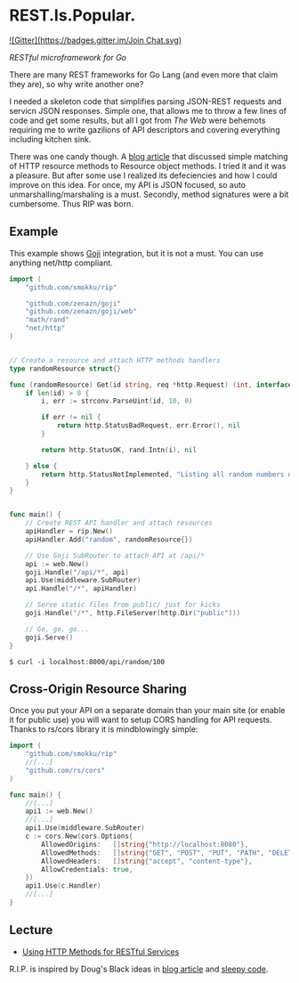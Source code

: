 REST.Is.Popular.
================
[![Gitter](https://badges.gitter.im/Join Chat.svg)](https://gitter.im/smokku/rip?utm_source=badge&utm_medium=badge&utm_campaign=pr-badge&utm_content=badge)

*RESTful microframework for Go*

There are many REST frameworks for Go Lang (and even more that claim they are), so why write another one?

I needed a skeleton code that simplifies parsing JSON-REST requests and servicn JSON responses. Simple one, that allows me to throw a few lines of code and get some results, but all I got from _The Web_ were behemots requiring me to write gazilions of API descriptors and covering everything including kitchen sink.

There was one candy though. A [blog article](http://dougblack.io/words/a-restful-micro-framework-in-go.html) that discussed simple matching of HTTP resource methods to Resource object methods. I tried it and it was a pleasure. But after some use I realized its defeciencies and how I could improve on this idea. For once, my API is JSON focused, so auto unmarshalling/marshaling is a must. Secondly, method signatures were a bit cumbersome. Thus RIP was born.


## Example

This example shows [Goji](http://goji.io/) integration, but it is not a must. You can use anything net/http compliant.

```go
import (
	"github.com/smokku/rip"

	"github.com/zenazn/goji"
	"github.com/zenazn/goji/web"
	"math/rand"
	"net/http"
)


// Create a resource and attach HTTP methods handlers
type randomResource struct{}

func (randomResource) Get(id string, req *http.Request) (int, interface{}, http.Header) {
	if len(id) > 0 {
		i, err := strconv.ParseUint(id, 10, 0)

		if err != nil {
			return http.StatusBadRequest, err.Error(), nil
		}

		return http.StatusOK, rand.Intn(i), nil

	} else {
		return http.StatusNotImplemented, "Listing all random numbers not implemented", nil
	}
}


func main() {
	// Create REST API handler and attach resources
	apiHandler = rip.New()
	apiHandler.Add("random", randomResource{})

	// Use Goji SubRouter to attach API at /api/*
	api := web.New()
	goji.Handle("/api/*", api)
	api.Use(middleware.SubRouter)
	api.Handle("/*", apiHandler)

	// Serve static files from public/ just for kicks
	goji.Handle("/*", http.FileServer(http.Dir("public")))

	// Go, go, go...
	goji.Serve()
}
```

    $ curl -i localhost:8000/api/random/100

## Cross-Origin Resource Sharing

Once you put your API on a separate domain than your main site (or enable it for public use)
you will want to setup CORS handling for API requests. Thanks to rs/cors library it is
mindblowingly simple:

```go
import (
	"github.com/smokku/rip"
	//[...]
	"github.com/rs/cors"
)

func main() {
	//[...]
	api1 := web.New()
	//[...]
	api1.Use(middleware.SubRouter)
	c := cors.New(cors.Options{
		AllowedOrigins:   []string{"http://localhost:8080"},
		AllowedMethods:   []string{"GET", "POST", "PUT", "PATH", "DELETE"},
		AllowedHeaders:   []string{"accept", "content-type"},
		AllowCredentials: true,
	})
	api1.Use(c.Handler)
	//[...]
}
```

## Lecture

- [Using HTTP Methods for RESTful Services](http://www.restapitutorial.com/lessons/httpmethods.html)

R.I.P. is inspired by Doug's Black ideas in [blog article](http://dougblack.io/words/a-restful-micro-framework-in-go.html)
and [sleepy code](https://github.com/dougblack/sleepy).

